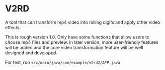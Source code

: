 # V2RD
A tool that can transform mp4 video into rolling digits and apply other video effects.

This is rough version 1.0. Only have some functions that allow users to choose mp4 files and preview.
In later version, more user-friendly features will be added and the core video transformation feature will be well designed and developed.

For test, run `src/main/java/com/example/v2rd2/APP.java`
